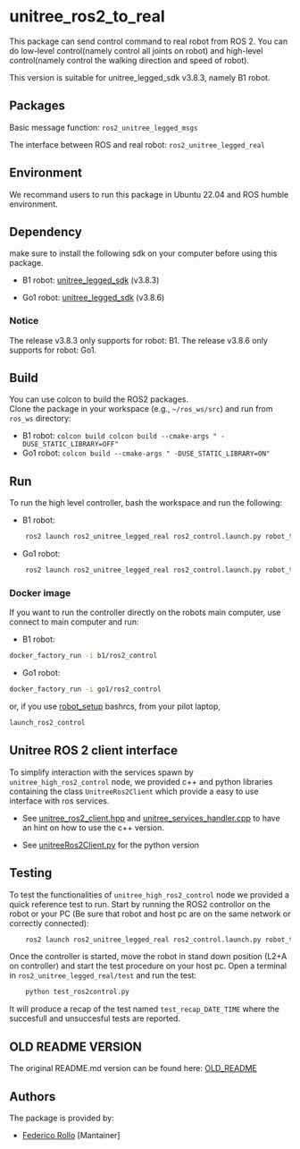 # unitree_ros2_to_real

This package can send control command to real robot from ROS 2. You can do low-level control(namely control all joints on robot) and high-level control(namely control the walking direction and speed of robot).

This version is suitable for unitree_legged_sdk v3.8.3, namely B1 robot.

## Packages

Basic message function: `ros2_unitree_legged_msgs`

The interface between ROS and real robot: `ros2_unitree_legged_real`

## Environment

We recommand users to run this package in Ubuntu 22.04 and ROS humble environment.

## Dependency

make sure to install the following sdk on your computer before using this package.

* B1 robot: [unitree_legged_sdk](https://github.com/LeoBoticsHub/unitree_legged_sdk/tree/B1) (v3.8.3)

* Go1 robot: [unitree_legged_sdk](https://github.com/LeoBoticsHub/unitree_legged_sdk/tree/go1) (v3.8.6)

### Notice

The release v3.8.3 only supports for robot: B1.
The release v3.8.6 only supports for robot: Go1.

## Build

You can use colcon to build the ROS2 packages.  \
Clone the package in your workspace (e.g., `~/ros_ws/src`) and run from `ros_ws` directory:

* B1 robot:  `colcon build colcon build --cmake-args " -DUSE_STATIC_LIBRARY=OFF"`
* Go1 robot:  `colcon build --cmake-args " -DUSE_STATIC_LIBRARY=ON"`


## Run

To run the high level controller, bash the workspace and run the following:

* B1 robot:
  
```bash
    ros2 launch ros2_unitree_legged_real ros2_control.launch.py robot_type:=b1
```

* Go1 robot:
  
```bash
    ros2 launch ros2_unitree_legged_real ros2_control.launch.py robot_type:=go1
```

### Docker image

If you want to run the controller directly on the robots main computer, use connect to main computer and run:

* B1 robot:

```bash
docker_factory_run -i b1/ros2_control
```

* Go1 robot:

```bash
docker_factory_run -i go1/ros2_control
```

or, if you use [robot_setup](https://github.com/LeoBoticsHub/robots_setup) bashrcs, from your pilot laptop,

```bash
launch_ros2_control
```

## Unitree ROS 2 client interface

To simplify interaction with the services spawn by `unitree_high_ros2_control` node, we provided c++ and python libraries containing the class `UnitreeRos2Client` which provide a easy to use interface with ros services.

* See [unitree_ros2_client.hpp](ros2_unitree_legged_real/include/ros2_unitree_legged_real/unitree_ros2_client.hpp) and [unitree_services_handler.cpp](ros2_unitree_legged_real/src/unitree_ros2_client.cpp) to have an hint on how to use the c++ version.

* See [unitreeRos2Client.py](ros2_unitree_legged_real/ros2_unitree_legged_real/unitreeRos2Client.py) for the python version

## Testing

To test the functionalities of ```unitree_high_ros2_control``` node we provided a quick reference test to run.
Start by running the ROS2 controllor on the robot or your PC (Be sure that robot and host pc are on the same network or correctly connected):

```bash
    ros2 launch ros2_unitree_legged_real ros2_control.launch.py robot_type:={ROBOT_TYPE}
```

Once the controller is started, move the robot in stand down position (L2+A on controller) and start the test procedure on your host pc. Open a terminal in ```ros2_unitree_legged_real/test``` and run the test:

```bash
    python test_ros2control.py
```

It will produce a recap of the test named ```test_recap_DATE_TIME``` where the succesfull and unsuccesful tests are reported.

## OLD README VERSION

The original README.md version can be found here: [OLD_README](old_readme.md)

## Authors

The package is provided by:

* [Federico Rollo](https://github.com/FedericoRollo) [Mantainer]
